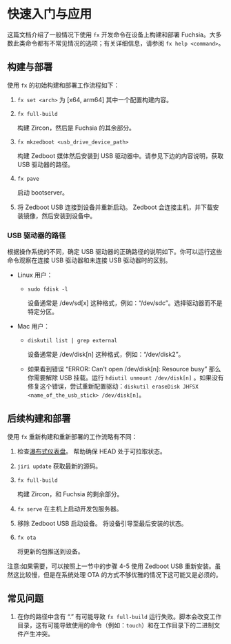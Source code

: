 <!--# Build and Pave Quickstart-->

# 快速入门与应用

<!--This document captures the common-case workflow for building and deploying
Fuchsia onto a device using `fx` development commands. Most such commands
have options for less common situations; see `fx help <command>` for details.-->
这篇文档介绍了一般情况下使用 `fx` 开发命令在设备上构建和部署 Fuchsia。大多数此类命令都有不常见情况的选项；有关详细信息，请参阅 `fx help <command>`。

<!--## Initial Build and Deploy-->

## 构建与部署

<!--The initial build and deploy workflow using `fx` is as follows:-->
使用 `fx` 的初始构建和部署工作流程如下：

<!--1. `fx set <arch>`
       Configures the build for <arch>: one of [x64, arm64].-->

<!--1.  `fx full-build`
    Builds Zircon, then the rest of Fuchsia.-->
<!--1.  `fx mkzedboot <usb_drive_device_path>`
    Builds the Zedboot media and installs to the USB drive target. See below
    for notes on obtaining the USB drive device path.-->
<!--1.  `fx pave`
    Starts the bootserver.-->
<!--1.  Attach Zedboot USB to device and reboot.
    Zedboot will connect to the host, download the pave image, and pave the
    device.-->

1. `fx set <arch>`
   为 [x64, arm64] 其中一个配置<arch>构建内容。

1. `fx full-build`

   构建 Zircon，然后是 Fuchsia 的其余部分。

1. `fx mkzedboot <usb_drive_device_path>`

   构建 Zedboot 媒体然后安装到 USB 驱动器中。请参见下边的内容说明，获取 USB 驱动器的路径。

1. `fx pave`

   启动 bootserver。

1.  将 Zedboot USB 连接到设备并重新启动。
   Zedboot 会连接主机，并下载安装镜像，然后安装到设备中。

   

<!--### USB drive device path-->
### USB 驱动器的路径

<!--ructions for determining the correct path to your USB drive are as follows,
depending on the host OS. In either case, you can run the command once with the
USB drive disconnected, then run again with it connected, to see the
difference.-->
根据操作系统的不同，确定 USB 驱动器的正确路径的说明如下。你可以运行这些命令观察在连接 USB 驱动器和未连接 USB 驱动器时的区别。

<!-- Linux users:-->
* Linux 用户：
  - `sudo fdisk -l`
    <!--Drives are usually of the form /dev/sd[x], e.g. '/dev/sdc'. Select
    the drive rather than a specific partition.-->
    <!--* Mac users:-->

    设备通常是 /dev/sd[x] 这种格式，例如：“/dev/sdc”。选择驱动器而不是特定分区。
* Mac 用户：
  - `diskutil list | grep external`
    <!--Drives are usually of the form /dev/disk[n], e.g. '/dev/disk2'.-->

    设备通常是 /dev/disk[n] 这种格式，例如：“/dev/disk2”。

  <!-- - If you see 'ERROR: Can't open /dev/disk[n]: Resource busy'
    then you will have to unmount the usb drive.
    For this run `hdiutil unmount /dev/disk[n]`.
    If this does not fix the error, try reformating the drive:
    `diskutil eraseDisk JHFSX <name_of_the_usb_stick> /dev/disk[n]`.-->

  -  如果看到错误 “ERROR: Can't open /dev/disk[n]: Resource busy” 那么你需要解除 USB 挂载。运行 `hdiutil unmount /dev/disk[n]` 。如果没有修复这个错误，尝试重新配置驱动：`diskutil eraseDisk JHFSX <name_of_the_usb_stick> /dev/disk[n]`。

<!--## Subsequent Build and Deploy-->
## 后续构建和部署

<!--The workflow for re-building and re-deploying using `fx` is slightly different:-->
使用 `fx` 重新构建和重新部署的工作流略有不同：

<!--1.  Check the [build waterfall dashboard](https://fuchsia-dashboard.appspot.com/).
    Helps ensure that HEAD is in a good state to pull.-->
<!--1.  `jiri update`
    Fetches the latest code.-->
<!--1.  `fx full-build`
    Builds Zircon, then the rest of Fuchsia.-->
<!--1.  `fx serve`
    Starts a development package server on the host.-->
<!--1.  Boot the device *without* Zedboot USB attached.
    Boots the device into its last-paved state.-->
<!--1.  `fx ota`
    Pushes updated packages to the device.-->

1. 检查[瀑布式仪表盘](https://fuchsia-dashboard.appspot.com/)。
   帮助确保 HEAD 处于可拉取状态。

1. `jiri update`
   获取最新的源码。
   
1. `fx full-build`

   构建 Zircon，和 Fuchsia 的剩余部分。
   
1. `fx serve`
    在主机上启动开发包服务器。

1. 移除 Zedboot USB 启动设备。
    将设备引导至最后安装的状态。

1. `fx ota`

    将更新的包推送到设备。

    

<!--NOTE: If desired, the device can be re-paved using Zedboot USB as per steps 4-5 in the previous section. This is slower, but may be necessary in some cases
where the system handles the OTA less than gracefully.-->

注意:如果需要，可以按照上一节中的步骤 4-5 使用 Zedboot USB 重新安装。虽然这比较慢，但是在系统处理 OTA 的方式不够优雅的情况下这可能又是必须的。

<!--## Troubleshooting-->
## 常见问题

<!--1.  Having '.' in your PATH may cause `fx full-build` to fail.  The script will
    change the working directory such that it may create conflicts between the
    commands it uses (e.g. `touch`) and the binaries in the working directory.-->
1. 在你的路径中含有 “.” 有可能导致 `fx full-build` 运行失败。脚本会改变工作目录，这有可能导致使用的命令（例如：`touch`）和在工作目录下的二进制文件产生冲突。
